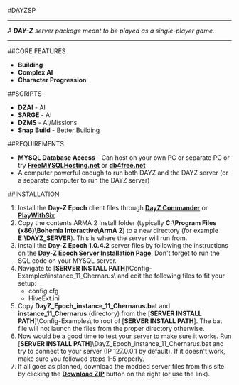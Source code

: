 #DAYZSP

----------

_A **DAY-Z** server package meant to be played as a single-player game._

----------

##CORE FEATURES

- **Building**
- **Complex AI**
- **Character Progression**

##SCRIPTS
- **DZAI** - AI
- **SARGE** - AI
- **DZMS** - AI/Missions
- **Snap Build** - Better Building

##REQUIREMENTS
- **MYSQL Database Access** - Can host on your own PC or separate PC or try **[FreeMYSQLHosting.net](http://www.freemysqlhosting.net/)** or **[db4free.net](http://www.db4free.net/)**
- A computer powerful enough to run both DAYZ and the DAYZ server (or a separate computer to run the DAYZ server)

##INSTALLATION
1. Install the **Day-Z Epoch** client files through **[DayZ Commander](http://dayzcommander.com/)** or **[PlayWithSix](http://play.withsix.com)**
2. Copy the contents ARMA 2 Install folder (typically **C:\Program Files (x86)\Bohemia Interactive\ArmA 2**)  to a new directory (for example **E:\DAYZ_SERVER**). This is where the server will run from.
3. Install the **Day-Z Epoch 1.0.4.2** server files by following the instructions on the **[Day-Z Epoch Server Installation Page](http://epochmod.com/wiki/index.php/Server_Installation_Instructions)**. Don't forget to run the SQL code on your MYSQL server.
4. Navigate to [**SERVER INSTALL PATH**]\Config-Examples\instance\_11\_Chernarus\ and edit the following files to fit your setup:
	* config.cfg
	* HiveExt.ini
5. Copy **DayZ\_Epoch\_instance\_11\_Chernarus.bat** and **instance\_11\_Chernarus** (directory) from the [**SERVER INSTALL PATH**]\Config-Examples\ to root of [**SERVER INSTALL PATH**]. The bat file will not launch the files from the proper directory otherwise.
6. Now would be a good time to test your server to make sure it works. Run [**SERVER INSTALL PATH**]\DayZ\_Epoch\_instance\_11\_Chernarus.bat and try to connect to your server (IP 127.0.0.1 by default). If it doesn't work, make sure you followed steps 1-5 properly.
7. If all goes as planned, download the modded server files from this site by clicking the **[Download ZIP](https://github.com/mudzereli/DayzEpochChernarus/tree/DAYZSP)** button on the right (or use the link).